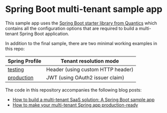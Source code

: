 
# Spring Boot multi-tenant sample app

This sample app uses the [Spring Boot starter library from Quantics](https://github.com/quantics-io/multitenant-oauth2-spring-boot-starter) 
which contains all the configuration options that are required to build a multi-tenant Spring Boot application.

In addition to the final sample, there are two minimal working examples in this repo:

| Spring Profile                                                     | Tenant resolution mode            |
|--------------------------------------------------------------------|-----------------------------------|
| [testing](src/main/resources/application-testing.properties)       | Header (using custom HTTP header) |
| [production](src/main/resources/application-production.properties) | JWT (using OAuth2 issuer claim)   |


The code in this repository accompanies the following blog posts:
- [How to build a multi-tenant SaaS solution: A Spring Boot sample app](https://jomatt.io/how-to-build-a-multi-tenant-saas-solution-spring-boot-sample-app)
- [How to make your multi-tenant Spring app production-ready](https://jomatt.io/how-to-make-your-multi-tenant-spring-app-production-ready)
